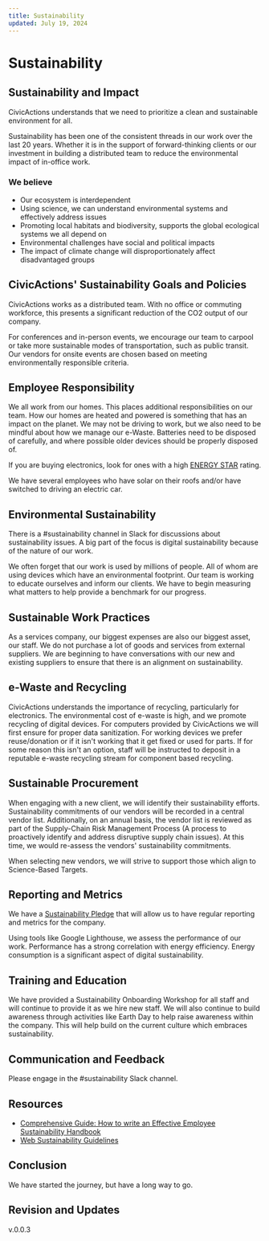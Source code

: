 ```yaml
---
title: Sustainability
updated: July 19, 2024
---
```


# Sustainability

## Sustainability and Impact

CivicActions understands that we need to prioritize a clean and sustainable environment for all.

Sustainability has been one of the consistent threads in our work over the last 20 years. Whether it is in the support of forward-thinking clients or our investment in building a distributed team to reduce the environmental impact of in-office work.

### We believe

-   Our ecosystem is interdependent
-   Using science, we can understand environmental systems and effectively address issues
-   Promoting local habitats and biodiversity, supports the global ecological systems we all depend on
-   Environmental challenges have social and political impacts
-   The impact of climate change will disproportionately affect disadvantaged groups

## CivicActions' Sustainability Goals and Policies

CivicActions works as a distributed team. With no office or commuting workforce, this presents a significant reduction of the CO2 output of our company.

For conferences and in-person events, we encourage our team to carpool or take more sustainable modes of transportation, such as public transit. Our vendors for onsite events are chosen based on meeting environmentally responsible criteria.

## Employee Responsibility

We all work from our homes. This places additional responsibilities on our team. How our homes are heated and powered is something that has an impact on the planet. We may not be driving to work, but we also need to be mindful about how we manage our e-Waste. Batteries need to be disposed of carefully, and where possible older devices should be properly disposed of.

If you are buying electronics, look for ones with a high [ENERGY STAR](https://www.epa.gov/energy/reduce-environmental-impact-your-energy-use) rating.

We have several employees who have solar on their roofs and/or have switched to driving an electric car.

## Environmental Sustainability

There is a #sustainability channel in Slack for discussions about sustainability issues. A big part of the focus is digital sustainability because of the nature of our work.

We often forget that our work is used by millions of people. All of whom are using devices which have an environmental footprint. Our team is working to educate ourselves and inform our clients. We have to begin measuring what matters to help provide a benchmark for our progress.

## Sustainable Work Practices

As a services company, our biggest expenses are also our biggest asset, our staff. We do not purchase a lot of goods and services from external suppliers. We are beginning to have conversations with our new and existing suppliers to ensure that there is an alignment on sustainability.

## e-Waste and Recycling

CivicActions understands the importance of recycling, particularly for electronics. The environmental cost of e-waste is high, and we promote recycling of digital devices. For computers provided by CivicActions we will first ensure for proper data sanitization. For working devices we prefer reuse/donation or if it isn't working that it get fixed or used for parts. If for some reason this isn't an option, staff will be instructed to deposit in a reputable e-waste recycling stream for component based recycling.

## Sustainable Procurement

When engaging with a new client, we will identify their sustainability efforts. Sustainability commitments of our vendors will be recorded in a central vendor list. Additionally, on an annual basis, the vendor list is reviewed as part of the Supply-Chain Risk Management Process (A process to proactively identify and address disruptive supply chain issues). At this time, we would re-assess the vendors' sustainability commitments.

When selecting new vendors, we will strive to support those which align to Science-Based Targets.

## Reporting and Metrics

We have a [Sustainability Pledge](https://civicactions.com/sustainability/) that will allow us to have regular reporting and metrics for the company.

Using tools like Google Lighthouse, we assess the performance of our work. Performance has a strong correlation with energy efficiency. Energy consumption is a significant aspect of digital sustainability.

## Training and Education

We have provided a Sustainability Onboarding Workshop for all staff and will continue to provide it as we hire new staff. We will also continue to build awareness through activities like Earth Day to help raise awareness within the company. This will help build on the current culture which embraces sustainability.

## Communication and Feedback

Please engage in the #sustainability Slack channel.

## Resources

-   [Comprehensive Guide: How to write an Effective Employee Sustainability Handbook](https://www.rostoneopex.com/resources/comprehensive-guide-how-to-write-an-effective-employee-sustainability-handbook)
-   [Web Sustainability Guidelines](https://w3c.github.io/sustyweb/)

## Conclusion

We have started the journey, but have a long way to go.

## Revision and Updates

v.0.0.3
